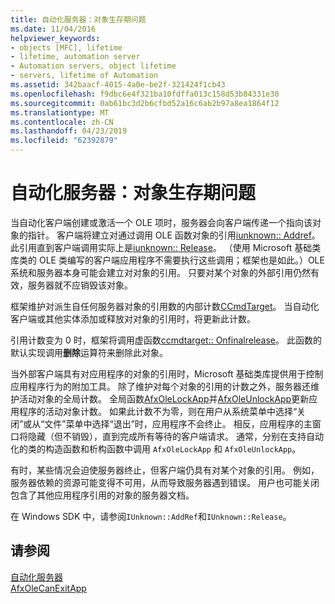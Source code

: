 ```yaml
---
title: 自动化服务器：对象生存期问题
ms.date: 11/04/2016
helpviewer_keywords:
- objects [MFC], lifetime
- lifetime, automation server
- Automation servers, object lifetime
- servers, lifetime of Automation
ms.assetid: 342baacf-4015-4a0e-be2f-321424f1cb43
ms.openlocfilehash: f9dbc6e4f321ba10fdffa013c158d53b84331e30
ms.sourcegitcommit: 0ab61bc3d2b6cfbd52a16c6ab2b97a8ea1864f12
ms.translationtype: MT
ms.contentlocale: zh-CN
ms.lasthandoff: 04/23/2019
ms.locfileid: "62392879"
---
```

# <a name="automation-servers-object-lifetime-issues"></a>自动化服务器：对象生存期问题

当自动化客户端创建或激活一个 OLE 项时，服务器会向客户端传递一个指向该对象的指针。 客户端将建立对通过调用 OLE 函数对象的引用[iunknown:: Addref](/windows/desktop/api/unknwn/nf-unknwn-iunknown-addref)。 此引用直到客户端调用实际上是[iunknown:: Release](/windows/desktop/api/unknwn/nf-unknwn-iunknown-release)。 （使用 Microsoft 基础类库类的 OLE 类编写的客户端应用程序不需要执行这些调用；框架也是如此。）OLE 系统和服务器本身可能会建立对对象的引用。 只要对某个对象的外部引用仍然有效，服务器就不应销毁该对象。

框架维护对派生自任何服务器对象的引用数的内部计数[CCmdTarget](../mfc/reference/ccmdtarget-class.md)。 当自动化客户端或其他实体添加或释放对对象的引用时，将更新此计数。

引用计数变为 0 时，框架将调用虚函数[ccmdtarget:: Onfinalrelease](../mfc/reference/ccmdtarget-class.md#onfinalrelease)。 此函数的默认实现调用**删除**运算符来删除此对象。

当外部客户端具有对应用程序的对象的引用时，Microsoft 基础类库提供用于控制应用程序行为的附加工具。 除了维护对每个对象的引用的计数之外，服务器还维护活动对象的全局计数。 全局函数[AfxOleLockApp](../mfc/reference/application-control.md#afxolelockapp)并[AfxOleUnlockApp](../mfc/reference/application-control.md#afxoleunlockapp)更新应用程序的活动对象计数。 如果此计数不为零，则在用户从系统菜单中选择“关闭”或从“文件”菜单中选择“退出”时，应用程序不会终止。 相反，应用程序的主窗口将隐藏（但不销毁），直到完成所有等待的客户端请求。 通常，分别在支持自动化的类的构造函数和析构函数中调用 `AfxOleLockApp` 和 `AfxOleUnlockApp`。

有时，某些情况会迫使服务器终止，但客户端仍具有对某个对象的引用。 例如，服务器依赖的资源可能变得不可用，从而导致服务器遇到错误。 用户也可能关闭包含了其他应用程序引用的对象的服务器文档。

在 Windows SDK 中，请参阅`IUnknown::AddRef`和`IUnknown::Release`。

## <a name="see-also"></a>请参阅

[自动化服务器](../mfc/automation-servers.md)<br/>
[AfxOleCanExitApp](../mfc/reference/application-control.md#afxolecanexitapp)
